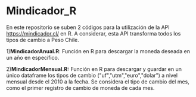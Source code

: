 # Mindicador_R
En este repositorio se suben 2 códigos para la utilización de la API https://mindicador.cl/ en R. A considerar, esta API transforma todos los tipos de cambio a Peso Chile.

1)<b>MindicadorAnual.R</b>: Función en R para descargar la moneda deseada en un año en específico.

2)<b>MindicadorMensual.R:</b> Función en R para descargar y guardar en un único dataframe los tipos de cambio ("uf","utm","euro","dolar") a nivel mensual desde el 2010 a la fecha. Se considera el tipo de cambio del mes, como el primer registro de cambio de moneda de cada mes.


